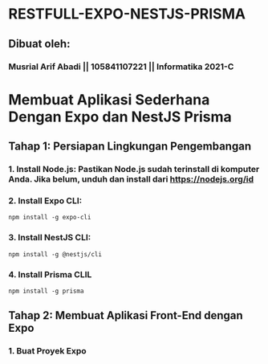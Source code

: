 # RESTFULL-EXPO-NESTJS-PRISMA

## Dibuat oleh:
### Musrial Arif Abadi || 105841107221 || Informatika 2021-C


# Membuat Aplikasi Sederhana Dengan Expo dan NestJS Prisma

## Tahap 1: Persiapan Lingkungan Pengembangan

### 1. Install Node.js: Pastikan Node.js sudah terinstall di komputer Anda. Jika belum, unduh dan install dari https://nodejs.org/id

### 2. Install Expo CLI:
    npm install -g expo-cli

### 3. Install NestJS CLI:
    npm install -g @nestjs/cli

### 4. Install Prisma CLIL
    npm install -g prisma

## Tahap 2: Membuat Aplikasi Front-End dengan Expo

### 1. Buat Proyek Expo

